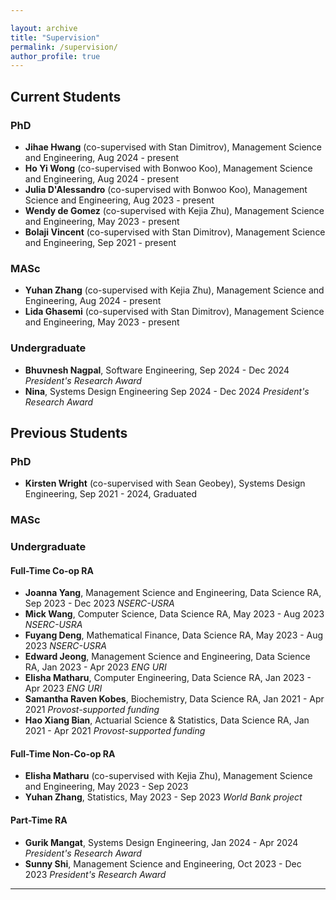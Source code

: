 ```yaml
---

layout: archive  
title: "Supervision"  
permalink: /supervision/  
author_profile: true  
---
```


## Current Students

### PhD  
- **Jihae Hwang** (co-supervised with Stan Dimitrov), Management Science and Engineering, Aug 2024 - present  
- **Ho Yi Wong** (co-supervised with Bonwoo Koo), Management Science and Engineering, Aug 2024 - present  
- **Julia D'Alessandro** (co-supervised with Bonwoo Koo), Management Science and Engineering, Aug 2023 - present  
- **Wendy de Gomez** (co-supervised with Kejia Zhu), Management Science and Engineering, May 2023 - present  
- **Bolaji Vincent** (co-supervised with Stan Dimitrov), Management Science and Engineering, Sep 2021 - present  

### MASc  
- **Yuhan Zhang** (co-supervised with Kejia Zhu), Management Science and Engineering, Aug 2024 - present  
- **Lida Ghasemi** (co-supervised with Stan Dimitrov), Management Science and Engineering, May 2023 - present  

### Undergraduate  
- **Bhuvnesh Nagpal**, Software Engineering, Sep 2024 - Dec 2024 *President's Research Award*  
- **Nina**, Systems Design Engineering Sep 2024 - Dec 2024 *President's Research Award*  


## Previous Students

### PhD  
- **Kirsten Wright** (co-supervised with Sean Geobey), Systems Design Engineering, Sep 2021 - 2024, Graduated  


### MASc  


### Undergraduate  

#### Full-Time Co-op RA  
- **Joanna Yang**, Management Science and Engineering, Data Science RA, Sep 2023 - Dec 2023 *NSERC-USRA*  
- **Mick Wang**, Computer Science, Data Science RA, May 2023 - Aug 2023 *NSERC-USRA*  
- **Fuyang Deng**, Mathematical Finance, Data Science RA, May 2023 - Aug 2023 *NSERC-USRA*  
- **Edward Jeong**, Management Science and Engineering, Data Science RA, Jan 2023 - Apr 2023 *ENG URI*  
- **Elisha Matharu**, Computer Engineering, Data Science RA, Jan 2023 - Apr 2023 *ENG URI*  
- **Samantha Raven Kobes**, Biochemistry, Data Science RA, Jan 2021 - Apr 2021 *Provost-supported funding*  
- **Hao Xiang Bian**, Actuarial Science & Statistics, Data Science RA, Jan 2021 - Apr 2021 *Provost-supported funding*  

#### Full-Time Non-Co-op RA  
- **Elisha Matharu** (co-supervised with Kejia Zhu), Management Science and Engineering, May 2023 - Sep 2023  
- **Yuhan Zhang**, Statistics, May 2023 - Sep 2023 *World Bank project*  

#### Part-Time RA  
- **Gurik Mangat**, Systems Design Engineering, Jan 2024 - Apr 2024 *President's Research Award*  
- **Sunny Shi**, Management Science and Engineering, Oct 2023 - Dec 2023 *President's Research Award*  

---
